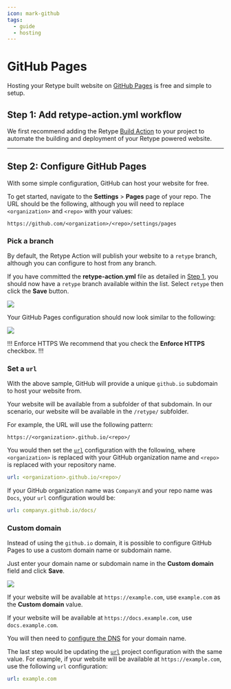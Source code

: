 ```yaml
---
icon: mark-github
tags:
  - guide
  - hosting
---
```

# GitHub Pages

Hosting your Retype built website on [GitHub Pages](https://pages.github.com/) is free and simple to setup.

## Step 1: Add **retype-action.yml** workflow

We first recommend adding the Retype [Build Action](/guides/github-actions.md) to your project to automate the building and deployment of your Retype powered website.

---

## Step 2: Configure GitHub Pages

With some simple configuration, GitHub can host your website for free.

To get started, navigate to the **Settings** > **Pages** page of your repo. The URL should be the following, although you will need to replace `<organization>` and `<repo>` with your values:

```
https://github.com/<organization>/<repo>/settings/pages
```

### Pick a branch

By default, the Retype Action will publish your website to a `retype` branch, although you can configure to host from any branch.

If you have committed the **retype-action.yml** file as detailed in [Step 1](#step-1-add-retype-actionyml-workflow), you should now have a `retype` branch available within the list. Select `retype` then click the **Save** button.

![](/static/github-actions-configure-branch.png)

Your GitHub Pages configuration should now look similar to the following:

![](/static/github-actions-enable-pages.png)

!!! Enforce HTTPS
We recommend that you check the **Enforce HTTPS** checkbox.
!!!

### Set a `url`

With the above sample, GitHub will provide a unique `github.io` subdomain to host your website from.

Your website will be available from a subfolder of that subdomain. In our scenario, our website will be available in the `/retype/` subfolder.

For example, the URL will use the following pattern:

```
https://<organization>.github.io/<repo>/
```

You would then set the [`url`](/configuration/project.md#url) configuration with the following, where `<organization>` is replaced with your GitHub organization name and `<repo>` is replaced with your repository name.

```yml
url: <organization>.github.io/<repo>/
```

If your GitHub organization name was `CompanyX` and your repo name was `Docs`, your `url` configuration would be:

```yml
url: companyx.github.io/docs/
```

### Custom domain

Instead of using the `github.io` domain, it is possible to configure GitHub Pages to use a custom domain name or subdomain name.

Just enter your domain name or subdomain name in the **Custom domain** field and click **Save**.

![](/static/github-actions-configure-custom-domain.png)

If your website will be available at `https://example.com`, use `example.com` as the **Custom domain** value.

If your website will be available at `https://docs.example.com`, use `docs.example.com`.

You will then need to [configure the DNS](https://docs.github.com/articles/using-a-custom-domain-with-github-pages/) for your domain name.

The last step would be updating the [`url`](/configuration/project.md#url) project configuration with the same value. For example, if your website will be available at `https://example.com`, use the following `url` configuration:

```yml
url: example.com
```
